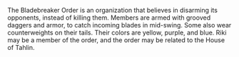 The Bladebreaker Order is an organization that believes in disarming its opponents, instead of killing them. Members are armed with grooved daggers and armor, to catch incoming blades in mid-swing. Some also wear counterweights on their tails. Their colors are yellow, purple, and blue.
Riki may be a member of the order, and the order may be related to the House of Tahlin.
